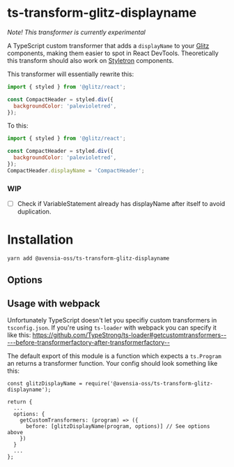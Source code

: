 # ts-transform-glitz-displayname

_Note! This transformer is currently experimental_

A TypeScript custom transformer that adds a `displayName` to your [Glitz](https://github.com/frenic/glitz/) components, making them easier to spot in React DevTools. Theoretically this transform should also work on [Styletron](https://github.com/styletron/styletron) components.

This transformer will essentially rewrite this:

```js
import { styled } from '@glitz/react';

const CompactHeader = styled.div({
  backgroundColor: 'palevioletred',
});
```

To this:

```js
import { styled } from '@glitz/react';

const CompactHeader = styled.div({
  backgroundColor: 'palevioletred',
});
CompactHeader.displayName = 'CompactHeader';
```

### WIP

- [ ] Check if VariableStatement already has displayName after itself to avoid duplication.

# Installation

```
yarn add @avensia-oss/ts-transform-glitz-displayname
```

## Options

## Usage with webpack

Unfortunately TypeScript doesn't let you specifiy custom transformers in `tsconfig.json`. If you're using `ts-loader` with webpack you can specify it like this:
https://github.com/TypeStrong/ts-loader#getcustomtransformers-----before-transformerfactory-after-transformerfactory--

The default export of this module is a function which expects a `ts.Program` an returns a transformer function. Your config should look something like this:

```
const glitzDisplayName = require('@avensia-oss/ts-transform-glitz-displayname');

return {
  ...
  options: {
    getCustomTransformers: (program) => ({
      before: [glitzDisplayName(program, options)] // See options above
    })
  }
  ...
};
```
